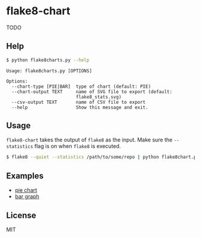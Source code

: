 flake8-chart
============

TODO

Help
----
```bash
$ python flake8charts.py --help
```
```
Usage: flake8charts.py [OPTIONS]

Options:
  --chart-type [PIE|BAR]  type of chart (default: PIE)
  --chart-output TEXT     name of SVG file to export (default:
                          flake8_stats.svg)
  --csv-output TEXT       name of CSV file to export
  --help                  Show this message and exit.
```

Usage
-----
`flake8-chart` takes the output of `flake8` as the input. Make sure the `--statistics` flag is on when `flake8` is executed.
```bash
$ flake8 --quiet --statistics /path/to/some/repo | python flake8chart.py --chart-type=BAR --chart-output=stats_bar.svg --csv-output=stats.csv
```

Examples
--------
* [pie chart](https://github.com/microamp/flake8-chart/blob/master/output/svg/stats_pie.svg)
* [bar graph](https://github.com/microamp/flake8-chart/blob/master/output/svg/stats_bar.svg)

License
-------
MIT
